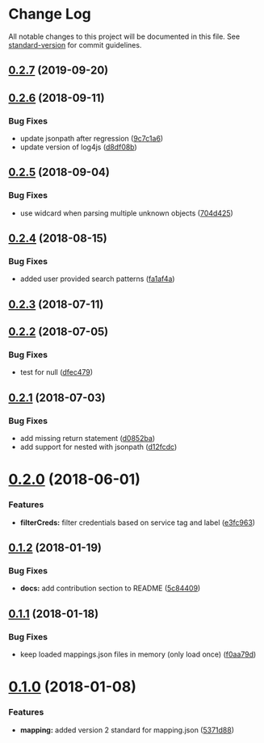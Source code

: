 # Change Log

All notable changes to this project will be documented in this file. See [standard-version](https://github.com/conventional-changelog/standard-version) for commit guidelines.

<a name="0.2.7"></a>
## [0.2.7](https://github.com/ibm-developer/ibm-cloud-env/compare/v0.2.6...v0.2.7) (2019-09-20)



<a name="0.2.6"></a>
## [0.2.6](https://github.com/ibm-developer/ibm-cloud-env/compare/v0.2.5...v0.2.6) (2018-09-11)


### Bug Fixes

* update jsonpath after regression ([9c7c1a6](https://github.com/ibm-developer/ibm-cloud-env/commit/9c7c1a6))
* update version of log4js ([d8df08b](https://github.com/ibm-developer/ibm-cloud-env/commit/d8df08b))



<a name="0.2.5"></a>
## [0.2.5](https://github.com/ibm-developer/ibm-cloud-env/compare/v0.2.4...v0.2.5) (2018-09-04)


### Bug Fixes

* use widcard when parsing multiple unknown objects ([704d425](https://github.com/ibm-developer/ibm-cloud-env/commit/704d425))



<a name="0.2.4"></a>
## [0.2.4](https://github.com/ibm-developer/ibm-cloud-env/compare/v0.2.2...v0.2.4) (2018-08-15)


### Bug Fixes

* added user provided search patterns ([fa1af4a](https://github.com/ibm-developer/ibm-cloud-env/commit/fa1af4a))



<a name="0.2.3"></a>
## [0.2.3](https://github.com/ibm-developer/ibm-cloud-env/compare/v0.2.2...v0.2.3) (2018-07-11)



<a name="0.2.2"></a>
## [0.2.2](https://github.com/ibm-developer/ibm-cloud-env/compare/v0.2.1...v0.2.2) (2018-07-05)


### Bug Fixes

* test for null ([dfec479](https://github.com/ibm-developer/ibm-cloud-env/commit/dfec479))



<a name="0.2.1"></a>
## [0.2.1](https://github.com/ibm-developer/ibm-cloud-env/compare/v0.2.0...v0.2.1) (2018-07-03)


### Bug Fixes

* add missing return statement ([d0852ba](https://github.com/ibm-developer/ibm-cloud-env/commit/d0852ba))
* add support for nested with jsonpath ([d12fcdc](https://github.com/ibm-developer/ibm-cloud-env/commit/d12fcdc))



<a name="0.2.0"></a>
# [0.2.0](https://github.com/ibm-developer/ibm-cloud-env/compare/v0.1.2...v0.2.0) (2018-06-01)


### Features

* **filterCreds:** filter credentials based on service tag and label ([e3fc963](https://github.com/ibm-developer/ibm-cloud-env/commit/e3fc963))



<a name="0.1.2"></a>
## [0.1.2](https://github.com/ibm-developer/ibm-cloud-env/compare/v0.1.1...v0.1.2) (2018-01-19)


### Bug Fixes

* **docs:** add contribution section to README ([5c84409](https://github.com/ibm-developer/ibm-cloud-env/commit/5c84409))



<a name="0.1.1"></a>
## [0.1.1](https://github.com/ibm-developer/ibm-cloud-env/compare/v0.1.0...v0.1.1) (2018-01-18)


### Bug Fixes

* keep loaded mappings.json files in memory (only load once) ([f0aa79d](https://github.com/ibm-developer/ibm-cloud-env/commit/f0aa79d))



<a name="0.1.0"></a>
# [0.1.0](https://github.com/ibm-developer/ibm-cloud-env/compare/v0.0.7...v0.1.0) (2018-01-08)


### Features

* **mapping:** added version 2 standard for mapping.json ([5371d88](https://github.com/ibm-developer/ibm-cloud-env/commit/5371d88))
